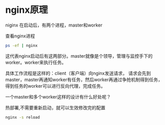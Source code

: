 # nginx原理

niginx 在启动后，有两个进程，master和worker

查看nginx进程

`````bash
ps -ef | nginx
`````

这代表nginx启动后有这两部分。master就像是个领导，管理与监控手下的worker。worker来执行任务。

具体工作流程是这样的：client（客户端）向nginx发送请求， 请求会先到master，master再通知worker有任务，然后worker再通过争抢机制得到任务，得到任务的worker可以进行反向代理，完成任务。

一个master和多个worker这样的设计有什么好处呢？

热部署,不需要重新启动，就可以生效修改完的配置

````bash
nginx -s reload
````

